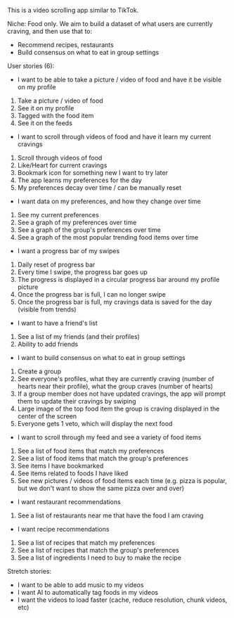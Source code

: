 This is a video scrolling app similar to TikTok.

Niche: Food only. We aim to build a dataset of what users are currently craving, and then use that to:

- Recommend recipes, restaurants
- Build consensus on what to eat in group settings

User stories (6):

- I want to be able to take a picture / video of food and have it be visible on my profile
1) Take a picture / video of food
2) See it on my profile
3) Tagged with the food item
4) See it on the feeds

- I want to scroll through videos of food and have it learn my current cravings
1) Scroll through videos of food
2) Like/Heart for current cravings
3) Bookmark icon for something new I want to try later
4) The app learns my preferences for the day
5) My preferences decay over time / can be manually reset

- I want data on my preferences, and how they change over time
1) See my current preferences
2) See a graph of my preferences over time
3) See a graph of the group's preferences over time
4) See a graph of the most popular trending food items over time

- I want a progress bar of my swipes
1) Daily reset of progress bar
2) Every time I swipe, the progress bar goes up
3) The progress is displayed in a circular progress bar around my profile picture
4) Once the progress bar is full, I can no longer swipe
5) Once the progress bar is full, my cravings data is saved for the day (visible from trends)

- I want to have a friend's list
1) See a list of my friends (and their profiles)
2) Ability to add friends

- I want to build consensus on what to eat in group settings
1) Create a group
2) See everyone's profiles, what they are currently craving (number of hearts near their profile), what the group craves (number of hearts)
3) If a group member does not have updated cravings, the app will prompt them to update their cravings by swiping
3) Large image of the top food item the group is craving displayed in the center of the screen
4) Everyone gets 1 veto, which will display the next food

- I want to scroll through my feed and see a variety of food items
1) See a list of food items that match my preferences
2) See a list of food items that match the group's preferences
3) See items I have bookmarked
4) See items related to foods I have liked
5) See new pictures / videos of food items each time (e.g. pizza is popular, but we don't want to show the same pizza over and over)

- I want restaurant recommendations
1) See a list of restaurants near me that have the food I am craving

- I want recipe recommendations
1) See a list of recipes that match my preferences
2) See a list of recipes that match the group's preferences
3) See a list of ingredients I need to buy to make the recipe

Stretch stories:

- I want to be able to add music to my videos
- I want AI to automatically tag foods in my videos
- I want the videos to load faster (cache, reduce resolution, chunk videos, etc)
